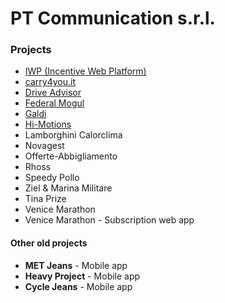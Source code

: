 # PT Communication s.r.l.

### Projects

* [IWP (Incentive Web Platform)](iwp/iwp.md)
* [carry4you.it](carry4you/carry4you.md)
* [Drive Advisor](driveadvisor/driveadvisor.md)
* [Federal Mogul](federal-mogul/federal-mogul.md)
* [Galdi](galdi/galdi.md)
* [Hi-Motions](himotions/himotions.md)
* Lamborghini Calorclima
* Novagest
* Offerte-Abbigliamento
* Rhoss
* Speedy Pollo
* Ziel & Marina Militare
* Tina Prize
* Venice Marathon
* Venice Marathon - Subscription web app

#### Other old projects
* **MET Jeans** - Mobile app
* **Heavy Project** - Mobile app
* **Cycle Jeans** - Mobile app